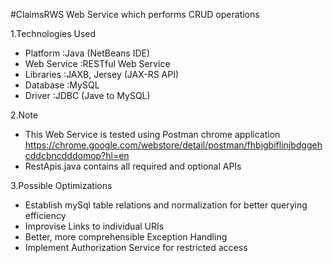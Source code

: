 #ClaimsRWS
Web Service which performs CRUD operations

1.Technologies Used

- Platform		:Java (NetBeans IDE)
- Web Service	:RESTful Web Service
- Libraries		:JAXB, Jersey (JAX-RS API)
- Database		:MySQL
- Driver			:JDBC (Jave to MySQL)

2.Note

- This Web Service is tested using Postman chrome application          https://chrome.google.com/webstore/detail/postman/fhbjgbiflinjbdggehcddcbncdddomop?hl=en
- RestApis.java contains all required and optional APIs 

3.Possible Optimizations

- Establish mySql table relations and normalization for better querying efficiency
- Improvise Links to individual URIs
- Better, more comprehensible Exception Handling
- Implement Authorization Service for restricted access
